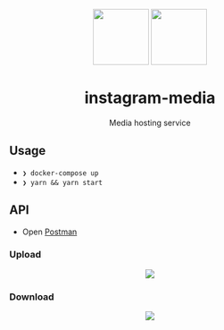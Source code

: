 <div align="center">

<p>
  <img src="https://user-images.githubusercontent.com/11808903/36056926-52b61114-0e11-11e8-8d4e-b5b1cd5a84cf.png" width="100"/>
  <img src="https://user-images.githubusercontent.com/11808903/38833472-efb96bf4-41c5-11e8-898c-aa76b904e3b6.png" width="100"/>
</p>

<h1>instagram-media</h1>

<p>Media hosting service</p>

</div>

## Usage

- `❯ docker-compose up`
- `❯ yarn && yarn start`

## API

- Open [Postman](https://www.getpostman.com)

### Upload

<div align="center">
  <img src="https://user-images.githubusercontent.com/11808903/38836223-a2fd958a-41cd-11e8-93aa-bfe3fca47f47.png">
</div>

### Download

<div align="center">
  <img src="https://user-images.githubusercontent.com/11808903/38836256-c0de82da-41cd-11e8-8729-b8d9957caa9a.png">
</div>
